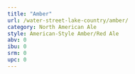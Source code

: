 ```yaml
---
title: "Amber"
url: /water-street-lake-country/amber/
category: North American Ale
style: American-Style Amber/Red Ale
abv: 0
ibu: 0
srm: 0
upc: 0
---
```


